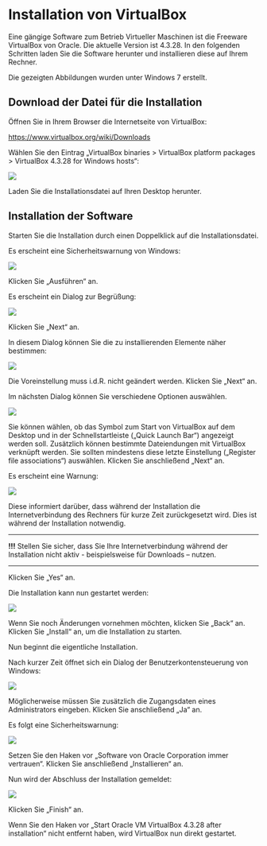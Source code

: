 # Installation von VirtualBox

Eine gängige Software zum Betrieb Virtueller Maschinen ist die Freeware VirtualBox von Oracle. Die aktuelle Version ist 4.3.28. In den folgenden Schritten laden Sie die Software herunter und installieren diese auf Ihrem Rechner.

Die gezeigten Abbildungen wurden unter Windows 7 erstellt.

## Download der Datei für die Installation

Öffnen Sie in Ihrem Browser die Internetseite von VirtualBox:

<https://www.virtualbox.org/wiki/Downloads>

Wählen Sie den Eintrag „VirtualBox binaries &gt; VirtualBox platform
packages &gt; VirtualBox 4.3.28 for Windows hosts“:

![](media/01/image1.jpeg)

Laden Sie die Installationsdatei auf Ihren Desktop herunter.

## Installation der Software

Starten Sie die Installation durch einen Doppelklick auf die Installationsdatei.

Es erscheint eine Sicherheitswarnung von Windows:

![](media/01/image2.jpeg)

Klicken Sie „Ausführen“ an.

Es erscheint ein Dialog zur Begrüßung:

![](media/01/image3.jpeg)

Klicken Sie „Next“ an.

In diesem Dialog können Sie die zu installierenden Elemente näher bestimmen:

![](media/01/image4.jpeg)

Die Voreinstellung muss i.d.R. nicht geändert werden.
Klicken Sie „Next“ an.

Im nächsten Dialog können Sie verschiedene Optionen auswählen.

![](media/01/image5.jpeg)

Sie können wählen, ob das Symbol zum Start von VirtualBox auf dem Desktop und in der Schnellstartleiste („Quick Launch Bar“) angezeigt werden soll. Zusätzlich können bestimmte Dateiendungen mit VirtualBox verknüpft werden. Sie sollten mindestens diese letzte Einstellung („Register file associations“) auswählen.
Klicken Sie anschließend „Next“ an.

Es erscheint eine Warnung:

![](media/01/image6.jpeg)

Diese informiert darüber, dass während der Installation die Internetverbindung des Rechners für kurze Zeit zurückgesetzt wird. Dies ist während der Installation notwendig.

  --------- ------------------------------------------------------------------------------------------------------------------------------------
  **!!!**   Stellen Sie sicher, dass Sie Ihre Internetverbindung während der Installation nicht aktiv - beispielsweise für Downloads – nutzen.
  --------- ------------------------------------------------------------------------------------------------------------------------------------

Klicken Sie „Yes“ an.

Die Installation kann nun gestartet werden:

![](media/01/image7.jpeg)

Wenn Sie noch Änderungen vornehmen möchten, klicken Sie „Back“ an.
Klicken Sie „Install“ an, um die Installation zu starten.

Nun beginnt die eigentliche Installation.

Nach kurzer Zeit öffnet sich ein Dialog der Benutzerkontensteuerung von Windows:

![](media/01/image8.png)

Möglicherweise müssen Sie zusätzlich die Zugangsdaten eines Administrators eingeben.
Klicken Sie anschließend „Ja“ an.

Es folgt eine Sicherheitswarnung:

![](media/01/image9.jpeg)

Setzen Sie den Haken vor „Software von Oracle Corporation immer vertrauen“.
Klicken Sie anschließend „Installieren“ an.

Nun wird der Abschluss der Installation gemeldet:

![](media/01/image10.jpeg)

Klicken Sie „Finish“ an.

Wenn Sie den Haken vor „Start Oracle VM VirtualBox 4.3.28 after installation“ nicht entfernt haben, wird VirtualBox nun direkt gestartet.